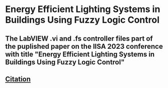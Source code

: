 # Energy Efficient Lighting Systems in Buildings Using Fuzzy Logic Control

## The LabVIEW .vi and .fs controller files part of the puplished paper on the IISA 2023 conference with title "Energy Efficient Lighting Systems in Buildings Using Fuzzy Logic Control"

## [Citation](https://ieeexplore.ieee.org/document/10345887)

